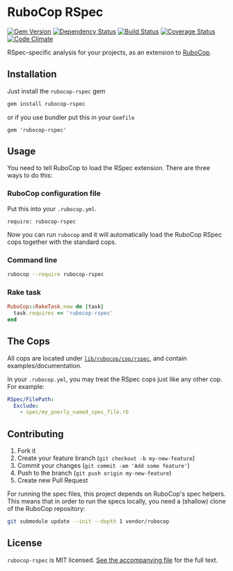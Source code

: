 # RuboCop RSpec

[![Gem Version](https://badge.fury.io/rb/rubocop-rspec.svg)](https://rubygems.org/gems/rubocop-rspec)
[![Dependency Status](https://gemnasium.com/nevir/rubocop-rspec.svg)](https://gemnasium.com/nevir/rubocop-rspec)
[![Build Status](https://secure.travis-ci.org/nevir/rubocop-rspec.svg?branch=master)](http://travis-ci.org/nevir/rubocop-rspec)
[![Coverage Status](https://codeclimate.com/github/nevir/rubocop-rspec/badges/coverage.svg)](https://codeclimate.com/github/nevir/rubocop-rspec/coverage)
[![Code Climate](https://codeclimate.com/github/nevir/rubocop-rspec.svg)](https://codeclimate.com/github/nevir/rubocop-rspec)

RSpec-specific analysis for your projects, as an extension to
[RuboCop](https://github.com/bbatsov/rubocop).


## Installation

Just install the `rubocop-rspec` gem

```bash
gem install rubocop-rspec
```

or if you use bundler put this in your `Gemfile`

```
gem 'rubocop-rspec'
```


## Usage

You need to tell RuboCop to load the RSpec extension. There are three
ways to do this:

### RuboCop configuration file

Put this into your `.rubocop.yml`.

```
require: rubocop-rspec
```

Now you can run `rubocop` and it will automatically load the RuboCop RSpec
cops together with the standard cops.

### Command line

```bash
rubocop --require rubocop-rspec
```

### Rake task

```ruby
RuboCop::RakeTask.new do |task|
  task.requires << 'rubocop-rspec'
end
```


## The Cops

All cops are located under
[`lib/rubocop/cop/rspec`](lib/rubocop/cop/rspec), and contain
examples/documentation.

In your `.rubocop.yml`, you may treat the RSpec cops just like any other
cop. For example:

```yaml
RSpec/FilePath:
  Exclude:
    - spec/my_poorly_named_spec_file.rb
```


## Contributing

1. Fork it
2. Create your feature branch (`git checkout -b my-new-feature`)
3. Commit your changes (`git commit -am 'Add some feature'`)
4. Push to the branch (`git push origin my-new-feature`)
5. Create new Pull Request

For running the spec files, this project depends on RuboCop's spec helpers.
This means that in order to run the specs locally, you need a (shallow) clone
of the RuboCop repository:

```bash
git submodule update --init --depth 1 vendor/rubocop
```

## License

`rubocop-rspec` is MIT licensed. [See the accompanying file](MIT-LICENSE.md) for
the full text.
